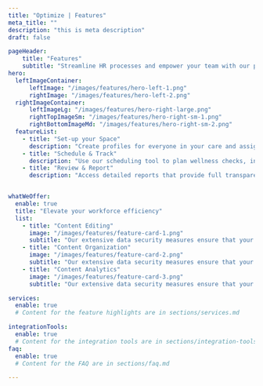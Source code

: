 ```yaml
---
title: "Optimize | Features"
meta_title: ""
description: "this is meta description"
draft: false

pageHeader:
    title: "Features"
    subtitle: "Streamline HR processes and empower your team with our products. Effortlessly manage employee data, and more."
hero:
  leftImageContainer:
      leftImage: "/images/features/hero-left-1.png"
      rightImage: "/images/features/hero-left-2.png"
  rightImageContainer:
      leftImageLg: "/images/features/hero-right-large.png"
      rightTopImageSm: "/images/features/hero-right-sm-1.png"
      rightBottomImageMd: "/images/features/hero-right-sm-2.png"
  featureList:
    - title: "Set-up your Space"
      description: "Create profiles for everyone in your care and assign roles to your team members."
    - title: "Schedule & Track"
      description: "Use our scheduling tool to plan wellness checks, inspections, and other essential tasks. Track the status and location of every individual with real-time updates."
    - title: "Review & Report"
      description: "Access detailed reports that provide full transparency into your daily operations, helping you make informed decisions and maintain the highest standards of care."


whatWeOffer:
  enable: true
  title: "Elevate your workforce efficiency"
  list:
    - title: "Content Editing"
      image: "/images/features/feature-card-1.png"
      subtitle: "Our extensive data security measures ensure that your sensitive information is safeguarded against unauthorized access."
    - title: "Content Organization"
      image: "/images/features/feature-card-2.png"
      subtitle: "Our extensive data security measures ensure that your sensitive information is safeguarded against unauthorized access."
    - title: "Content Analytics"
      image: "/images/features/feature-card-3.png"
      subtitle: "Our extensive data security measures ensure that your sensitive information is safeguarded against unauthorized access."

services:
  enable: true
  # Content for the feature highlights are in sections/services.md

integrationTools: 
  enable: true
  # Content for the integration tools are in sections/integration-tools.md
faq:
  enable: true
  # Content for the FAQ are in sections/faq.md

---
```


